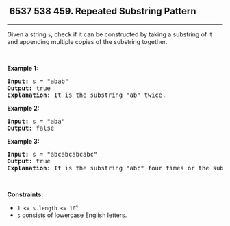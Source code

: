 <h2> 6537 538
459. Repeated Substring Pattern</h2><hr><div><p>Given a string <code>s</code>, check if it can be constructed by taking a substring of it and appending multiple copies of the substring together.</p>

<p>&nbsp;</p>
<p><strong class="example">Example 1:</strong></p>

<pre><strong>Input:</strong> s = "abab"
<strong>Output:</strong> true
<strong>Explanation:</strong> It is the substring "ab" twice.
</pre>

<p><strong class="example">Example 2:</strong></p>

<pre><strong>Input:</strong> s = "aba"
<strong>Output:</strong> false
</pre>

<p><strong class="example">Example 3:</strong></p>

<pre><strong>Input:</strong> s = "abcabcabcabc"
<strong>Output:</strong> true
<strong>Explanation:</strong> It is the substring "abc" four times or the substring "abcabc" twice.
</pre>

<p>&nbsp;</p>
<p><strong>Constraints:</strong></p>

<ul>
	<li><code>1 &lt;= s.length &lt;= 10<sup>4</sup></code></li>
	<li><code>s</code> consists of lowercase English letters.</li>
</ul>
</div>